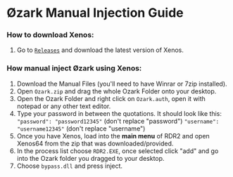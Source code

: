 # Øzark Manual Injection Guide

### How to download Xenos:
1. Go to [`Releases`](https://github.com/DarthTon/Xenos) and download the latest version of Xenos.

### How manual inject Øzark using Xenos:
1. Download the Manual Files (you'll need to have Winrar or 7zip installed).
2. Open `Ozark.zip` and drag the whole Ozark Folder onto your desktop. 
3. Open the Ozark Folder and right click on `Ozark.auth`, open it with notepad or any other text editor. 
4. Type your password in between the quotations. It should look like this:
```"password": "password12345"``` (don't replace "password")
```"username": "username12345"``` (don't replace "username")
5. Once you have Xenos, load into the **main menu** of RDR2 and open Xenos64 from the zip that was downloaded/provided.
6. In the process list choose `RDR2.EXE`, once selected click "add" and go into the Ozark folder you dragged to your desktop.
7. Choose `bypass.dll` and press inject.